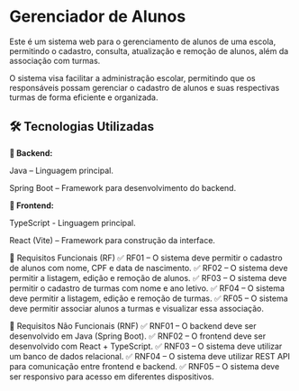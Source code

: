 # Gerenciador de Alunos
Este é um sistema web para o gerenciamento de alunos de uma escola, permitindo o cadastro, consulta, atualização e remoção de alunos, além da associação com turmas.

O sistema visa facilitar a administração escolar, permitindo que os responsáveis possam gerenciar o cadastro de alunos e suas respectivas turmas de forma eficiente e organizada.

🛠 Tecnologias Utilizadas
---

**🔹 Backend:**

Java – Linguagem principal.

Spring Boot – Framework para desenvolvimento do backend.

**🔹 Frontend:**

TypeScript - Linguagem principal.

React (Vite) – Framework para construção da interface.

📌 Requisitos Funcionais (RF)
✅ RF01 – O sistema deve permitir o cadastro de alunos com nome, CPF e data de nascimento.
✅ RF02 – O sistema deve permitir a listagem, edição e remoção de alunos.
✅ RF03 – O sistema deve permitir o cadastro de turmas com nome e ano letivo.
✅ RF04 – O sistema deve permitir a listagem, edição e remoção de turmas.
✅ RF05 – O sistema deve permitir associar alunos a turmas e visualizar essa associação.

📌 Requisitos Não Funcionais (RNF)
✅ RNF01 – O backend deve ser desenvolvido em Java (Spring Boot).
✅ RNF02 – O frontend deve ser desenvolvido com React + TypeScript.
✅ RNF03 – O sistema deve utilizar um banco de dados relacional.
✅ RNF04 – O sistema deve utilizar REST API para comunicação entre frontend e backend.
✅ RNF05 – O sistema deve ser responsivo para acesso em diferentes dispositivos.
